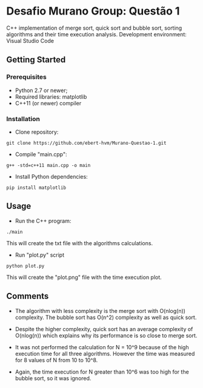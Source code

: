 
# Desafio Murano Group: Questão 1
C++ implementation of merge sort, quick sort and bubble sort, sorting algorithms and their time execution analysis. Development environment: Visual Studio Code

## Getting Started

### Prerequisites

- Python 2.7 or newer;
- Required libraries: matplotlib
- C++11 (or newer) compiler

### Installation

- Clone repository:
```
git clone https://github.com/ebert-hvm/Murano-Questao-1.git
```
- Compile "main.cpp":
```
g++ -std=c++11 main.cpp -o main
```
- Install Python dependencies:
```
pip install matplotlib
```

## Usage

- Run the C++ program:
```
./main
```
This will create the txt file with the algorithms calculations.
- Run "plot.py" script
```
python plot.py
```
This will create the "plot.png" file with the time execution plot.
## Comments
- The algorithm with less complexity is the merge sort with O(nlog(n)) complexity. The bubble sort has O(n^2) complexity as well as quick sort.

- Despite the higher complexity, quick sort has an average complexity of O(nlog(n)) which explains why its performance is so close to merge sort.

- It was not performed the calculation for N = 10^9 because of the high execution time for all three algorithms. However the time was measured for 8 values of N from 10 to 10^8.
- Again, the time execution for N greater than 10^6 was too high for the bubble sort, so it was ignored.

